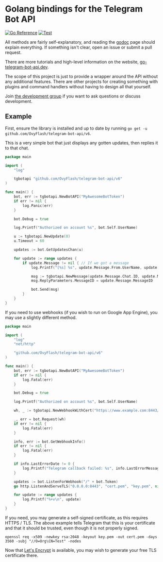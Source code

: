 # Golang bindings for the Telegram Bot API
[![Go Reference](https://pkg.go.dev/badge/github.com/OvyFlash/telegram-bot-api/v6.svg)](https://pkg.go.dev/github.com/OvyFlash/telegram-bot-api/v6)
[![Test](https://github.com/go-telegram-bot-api/telegram-bot-api/actions/workflows/test.yml/badge.svg)](https://github.com/go-telegram-bot-api/telegram-bot-api/actions/workflows/test.yml)

All methods are fairly self-explanatory, and reading the [godoc](https://pkg.go.dev/github.com/OvyFlash/telegram-bot-api/v6) page should
explain everything. If something isn't clear, open an issue or submit
a pull request.

There are more tutorials and high-level information on the website, [go-telegram-bot-api.dev](https://go-telegram-bot-api.dev).

The scope of this project is just to provide a wrapper around the API
without any additional features. There are other projects for creating
something with plugins and command handlers without having to design
all that yourself.

Join [the development group](https://telegram.me/go_telegram_bot_api) if
you want to ask questions or discuss development.

## Example

First, ensure the library is installed and up to date by running
`go get -u github.com/OvyFlash/telegram-bot-api/v6`.

This is a very simple bot that just displays any gotten updates,
then replies it to that chat.

```go
package main

import (
	"log"

	tgbotapi "github.com/OvyFlash/telegram-bot-api/v6"
)

func main() {
	bot, err := tgbotapi.NewBotAPI("MyAwesomeBotToken")
	if err != nil {
		log.Panic(err)
	}

	bot.Debug = true

	log.Printf("Authorized on account %s", bot.Self.UserName)

	u := tgbotapi.NewUpdate(0)
	u.Timeout = 60

	updates := bot.GetUpdatesChan(u)

	for update := range updates {
		if update.Message != nil { // If we got a message
			log.Printf("[%s] %s", update.Message.From.UserName, update.Message.Text)

			msg := tgbotapi.NewMessage(update.Message.Chat.ID, update.Message.Text)
			msg.ReplyParameters.MessageID = update.Message.MessageID

			bot.Send(msg)
		}
	}
}
```

If you need to use webhooks (if you wish to run on Google App Engine),
you may use a slightly different method.

```go
package main

import (
	"log"
	"net/http"

	"github.com/OvyFlash/telegram-bot-api/v6"
)

func main() {
	bot, err := tgbotapi.NewBotAPI("MyAwesomeBotToken")
	if err != nil {
		log.Fatal(err)
	}

	bot.Debug = true

	log.Printf("Authorized on account %s", bot.Self.UserName)

	wh, _ := tgbotapi.NewWebhookWithCert("https://www.example.com:8443/"+bot.Token, "cert.pem")

	_, err = bot.Request(wh)
	if err != nil {
		log.Fatal(err)
	}

	info, err := bot.GetWebhookInfo()
	if err != nil {
		log.Fatal(err)
	}

	if info.LastErrorDate != 0 {
		log.Printf("Telegram callback failed: %s", info.LastErrorMessage)
	}

	updates := bot.ListenForWebhook("/" + bot.Token)
	go http.ListenAndServeTLS("0.0.0.0:8443", "cert.pem", "key.pem", nil)

	for update := range updates {
		log.Printf("%+v\n", update)
	}
}
```

If you need, you may generate a self-signed certificate, as this requires
HTTPS / TLS. The above example tells Telegram that this is your
certificate and that it should be trusted, even though it is not
properly signed.

    openssl req -x509 -newkey rsa:2048 -keyout key.pem -out cert.pem -days 3560 -subj "//O=Org\CN=Test" -nodes

Now that [Let's Encrypt](https://letsencrypt.org) is available,
you may wish to generate your free TLS certificate there.
